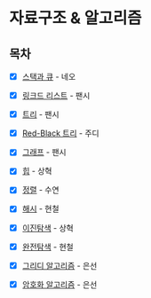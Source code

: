 # 자료구조 & 알고리즘

## 목차

* [x] [스택과 큐](https://github.com/Fancy96/2023-CS-Study/blob/main/Algorithm/algorithm_stack_and_queue.md) - 네오

* [x] [링크드 리스트](https://github.com/Fancy96/2023-CS-Study/blob/main/Algorithm/algorithm_linkedlist.md) - 팬시

* [x] [트리](https://github.com/Fancy96/2023-CS-Study/blob/main/Algorithm/algorithm_tree.md) - 팬시

* [x] [Red-Black 트리](https://github.com/Fancy96/2023-CS-Study/blob/main/Algorithm/algorithm_red_black_tree.md) - 주디

* [x] [그래프](https://github.com/Fancy96/2023-CS-Study/blob/main/Algorithm/algorithm_graph.md) - 팬시

* [x] [힙](https://github.com/Fancy96/2023-CS-Study/blob/main/Algorithm/algorithm_heap.md) - 상혁

* [x] [정렬](https://github.com/Fancy96/2023-CS-Study/blob/main/Algorithm/algorithm_sort.md) - 수연

* [x] [해시](https://github.com/Fancy96/2023-CS-Study/blob/main/Algorithm/algorithm_hash.md) - 현철

* [x] [이진탐색](https://github.com/Fancy96/2023-CS-Study/blob/main/Algorithm/algorithm_binary_search.md) - 상혁

* [x] [완전탐색](https://github.com/Fancy96/2023-CS-Study/blob/main/Algorithm/algorithm_brute_force_search.md) - 현철

* [x] [그리디 알고리즘](https://github.com/Fancy96/2023-CS-Study/blob/main/Algorithm/algorithm_greedy.md) - 은선

* [x] [암호화 알고리즘](https://github.com/Fancy96/2023-CS-Study/blob/main/Algorithm/algorithm_cryptography.md) - 은선